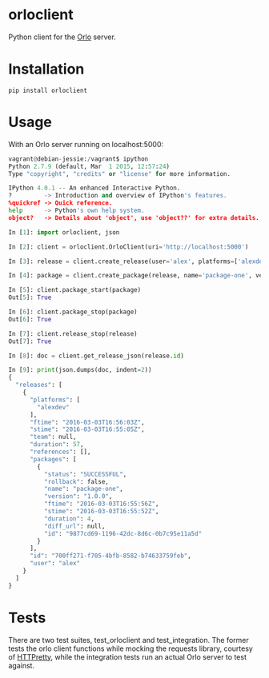 # orloclient

Python client for the [Orlo](https://github.com/eBayClassifiedsGroup/orlo) server.

# Installation
```
pip install orloclient
```

# Usage

With an Orlo server running on localhost:5000:
```python
vagrant@debian-jessie:/vagrant$ ipython
Python 2.7.9 (default, Mar  1 2015, 12:57:24)
Type "copyright", "credits" or "license" for more information.

IPython 4.0.1 -- An enhanced Interactive Python.
?         -> Introduction and overview of IPython's features.
%quickref -> Quick reference.
help      -> Python's own help system.
object?   -> Details about 'object', use 'object??' for extra details.

In [1]: import orloclient, json

In [2]: client = orloclient.OrloClient(uri='http://localhost:5000')

In [3]: release = client.create_release(user='alex', platforms=['alexdev'])

In [4]: package = client.create_package(release, name='package-one', version='1.0.0')

In [5]: client.package_start(package)
Out[5]: True

In [6]: client.package_stop(package)
Out[6]: True

In [7]: client.release_stop(release)
Out[7]: True

In [8]: doc = client.get_release_json(release.id)

In [9]: print(json.dumps(doc, indent=2))
{
  "releases": [
    {
      "platforms": [
        "alexdev"
      ],
      "ftime": "2016-03-03T16:56:03Z",
      "stime": "2016-03-03T16:55:05Z",
      "team": null,
      "duration": 57,
      "references": [],
      "packages": [
        {
          "status": "SUCCESSFUL",
          "rollback": false,
          "name": "package-one",
          "version": "1.0.0",
          "ftime": "2016-03-03T16:55:56Z",
          "stime": "2016-03-03T16:55:52Z",
          "duration": 4,
          "diff_url": null,
          "id": "9877cd69-1196-42dc-8d6c-0b7c95e11a5d"
        }
      ],
      "id": "700ff271-f705-4bfb-8582-b74633759feb",
      "user": "alex"
    }
  ]
}
```

# Tests

There are two test suites, test_orloclient and test_integration. The former tests the orlo client functions while mocking the requests library, courtesy of [HTTPretty](https://github.com/gabrielfalcao/HTTPretty), while the integration tests run an actual Orlo server to test against.
